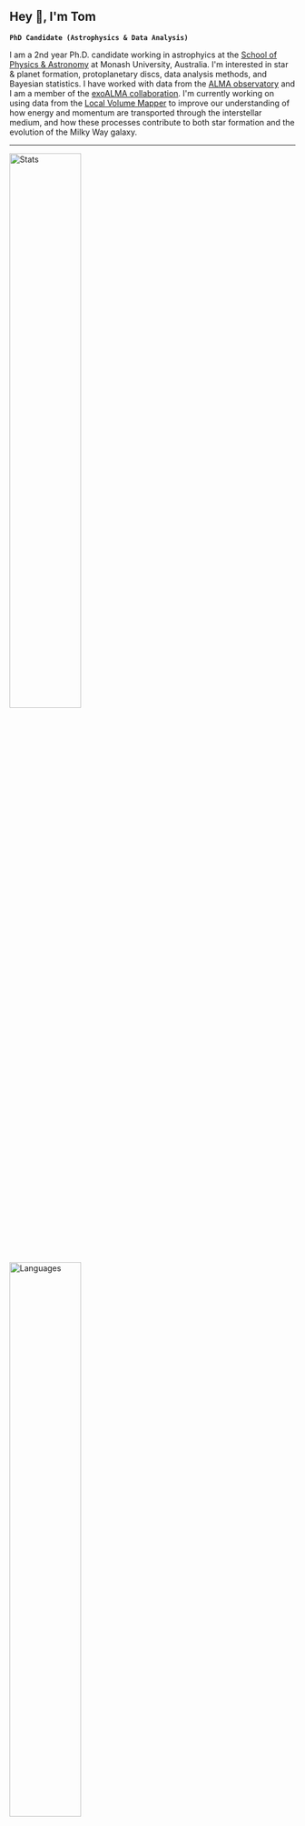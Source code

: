 ## Hey 👋, I'm Tom

**`PhD Candidate (Astrophysics & Data Analysis)`**

I am a 2nd year Ph.D. candidate working in astrophyics at the [School of Physics & Astronomy](https://github.com/Monash-University-Physics-Astronomy) at Monash University, Australia.
I'm interested in star & planet formation, protoplanetary discs, data analysis methods, and Bayesian statistics.
I have worked with data from the [ALMA observatory](https://www.almaobservatory.org/en/home/) and I am a member of the [exoALMA collaboration](https://www.exoalma.com/).
I'm currently working on using data from the [Local Volume Mapper](https://www.sdss.org/dr18/lvm/about/) to improve our understanding of how energy and momentum are transported through the interstellar medium, and how these processes contribute to both star formation and the evolution of the Milky Way galaxy.

---

<!-- ### 🧰 Languages and Tools

<!-- <img align="left" alt="Java" width="30px" style="padding-right:10px;" src="https://cdn.jsdelivr.net/gh/devicons/devicon/icons/java/java-original.svg"/> -->
<!-- <img align="left" alt="Spring" width="30px" style="padding-right:10px;" src="https://cdn.jsdelivr.net/gh/devicons/devicon/icons/spring/spring-original.svg" /> -->
<!-- <img align="left" alt="TypeScript" width="30px" style="padding-right:10px;" src="https://cdn.jsdelivr.net/gh/devicons/devicon/icons/typescript/typescript-plain.svg" /> -->
<!-- <img align="left" alt="Angular" width="30px" style="padding-right:10px;" src="https://cdn.jsdelivr.net/gh/devicons/devicon/icons/angularjs/angularjs-plain.svg" /> -->
<!-- <img align="left" alt="Git" width="30px" style="padding-right:10px;" src="https://cdn.jsdelivr.net/gh/devicons/devicon/icons/git/git-original.svg" /> -->
<!-- <img align="left" alt="Linux" width="30px" style="padding-right:10px;" src="https://cdn.jsdelivr.net/gh/devicons/devicon/icons/linux/linux-original.svg" /> -->
<!-- <img align="left" alt="HTML" width="30px" style="padding-right:10px;" src="https://cdn.jsdelivr.net/gh/devicons/devicon/icons/html5/html5-plain.svg" /> -->
<!-- <img align="left" alt="CSS" width="30px" style="padding-right:10px;" src="https://cdn.jsdelivr.net/gh/devicons/devicon/icons/css3/css3-plain.svg" /> -->
<!-- <img align="left" alt="JavaScript" width="30px" style="padding-right:10px;" src="https://cdn.jsdelivr.net/gh/devicons/devicon/icons/javascript/javascript-plain.svg" /> -->
<!-- <img align="left" alt="React" width="30px" style="padding-right:10px;" src="https://cdn.jsdelivr.net/gh/devicons/devicon/icons/react/react-original.svg" /> -->
<!-- <img align="left" alt="NodeJS" width="30px" style="padding-right:10px;" src="https://cdn.jsdelivr.net/gh/devicons/devicon/icons/nodejs/nodejs-original.svg" /> -->
<!-- <img align="left" alt="Python" width="30px" style="padding-right:10px;" src="https://cdn.jsdelivr.net/gh/devicons/devicon/icons/python/python-plain.svg" /> -->
<!-- <img align="left" alt="C++" width="30px" style="padding-right:10px;" src="https://cdn.jsdelivr.net/gh/devicons/devicon/icons/cplusplus/cplusplus-line.svg" /> -->
<!-- <img align="left" alt="GitHub" width="30px" style="padding-right:10px;" src="https://cdn.jsdelivr.net/gh/devicons/devicon/icons/github/github-original.svg" /> -->
<!-- <img align="left" alt="Bash" width="30px" style="padding-right:10px;" src="https://cdn.jsdelivr.net/gh/devicons/devicon/icons/bash/bash-original.svg" /> -->
<!-- <br /> -->

<!-- ### 📊 Stats -->

<!-- ![My GitHub stats](https://github-readme-stats.vercel.app/api?username=tomhilder&show_icons=true&theme=transparent) -->

<!-- ![Top Langs](https://github-readme-stats.vercel.app/api/top-langs/?username=tomhilder&layout=donut&theme=transparent&size_weight=0&count_weight=1&hide=TeX) -->
<!-- ![Top Langs](https://github-readme-stats.vercel.app/api/top-langs/?username=tomhilder&layout=donut&theme=transparent&size_weight=0.0&count_weight=1&exclude_repo=hons_thesis&hide_title=True&hide_border=true) -->

<div class="row">
  <div class="column">
    <img src="https://github-readme-stats.vercel.app/api?username=tomhilder&show_icons=true&theme=transparent&hide_border=true" alt="Stats" style="width:50%">
  </div>
  <div class="column">
    <img src="https://github-readme-stats.vercel.app/api/top-langs/?username=tomhilder&layout=donut&theme=transparent&size_weight=0.0&count_weight=1&exclude_repo=hons_thesis&hide_title=True&hide_border=true" alt="Languages" style="width:50%">
  </div>
</div>

<!-- <a>
  <img align="center" src="https://github-readme-stats.vercel.app/api?username=tomhilder&show_icons=true&theme=transparent&hide_border=true" />
</a>
<a>
  <img align="center" src="https://github-readme-stats.vercel.app/api/top-langs/?username=tomhilder&layout=donut&theme=transparent&size_weight=0.0&count_weight=1&exclude_repo=hons_thesis&hide_title=True&hide_border=true" />
</a> -->

<!-- ![GitHub Streak](https://streak-stats.demolab.com?user=ForrestKnight&theme=gruvbox&border_radius=4.5) -->

#
<!--
<details>
 <summary><h3>👨‍💻 Forrest's Coding Journey</h3></summary>
   I started my coding journey as a naive computer science student with a passion to learn everything I could about this programming world - code, unix, linux, theory. And all the while, teaching myself iOS development with a dream to build my own app, but that soon got overshadowed by my desire to excel in Java. A desire that landed me a full-stack software engineering job upon graduation. However, I had another desire I had been pursuing throughout this time - YouTube content creation. I eventually ended up quitting my software engineering job to pursue YouTube full-time, and that has been my focus ever since. But there's something that's always bothered me about my journey - abandoning my dream of building my own app to pursue the safe route, a job. Now I've already taken the leap away from that safety net into this uncomfortable, unexplored world that it being a creator. And it worked out, but again, it became comfortable. It's easier to create a video than go out on a ledge and build my own product. I do have to eat, at the end of the day, but I think it's time. It's time to get uncomfortable again. I have a burning desire to get back on the horse, and fulfill that dream younger me had of building my own app, my own product. And in order to do that, I'll be implmementing a few measures to streamline my YouTube content to focus more time on fulfilling that dream - a dream that I'll be ready to tackle in 2023 due to the measure I'm putting in place now until the end of 2022. Don't wait up, because I'm coming.
-->
<!-- [website]: https://fkcodes.com
[youtube]: https://youtube.com/fknight -->

<!---
TomHilder/TomHilder is a ✨ special ✨ repository because its `README.md` (this file) appears on your GitHub profile.
You can click the Preview link to take a look at your changes.
--->
